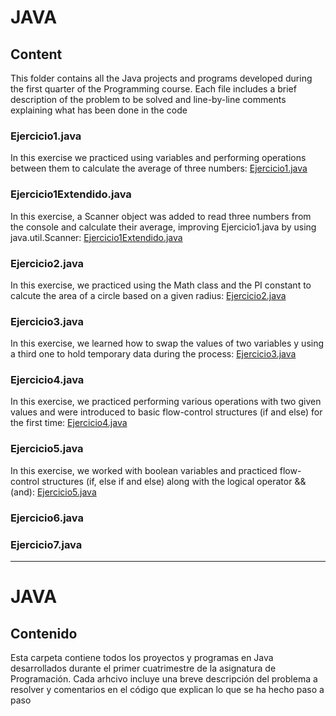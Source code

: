 # JAVA

## Content

This folder contains all the Java projects and programs developed during the first quarter of the Programming course. Each file includes a brief description of the problem to 
be solved and line-by-line comments explaining what has been done in the code 


### Ejercicio1.java
In this exercise we practiced using variables and performing operations between them to calculate the average of three numbers: [Ejercicio1.java](Ejercicio1.java)

### Ejercicio1Extendido.java
In this exercise, a Scanner object was added to read three numbers from the console and calculate their average, improving Ejercicio1.java by using java.util.Scanner: 
[Ejercicio1Extendido.java](Ejercicio1Extendido.java)

### Ejercicio2.java
In this exercise, we practiced using the Math class and the PI constant to calcute the area of a circle based on a given radius: [Ejercicio2.java](Ejercicio2.java)

### Ejercicio3.java
In this exercise, we learned how to swap the values of two variables y using a third one to hold temporary data during the process: [Ejercicio3.java](Ejercicio3.java)

### Ejercicio4.java
In this exercise, we practiced performing various operations with two given values and were introduced  to basic flow-control structures (if and else) for the first time: [Ejercicio4.java](Ejercicio4.java)

### Ejercicio5.java
In this exercise, we worked with boolean variables and practiced flow-control structures (if, else if and else) along with the logical operator && (and): [Ejercicio5.java](Ejercicio5.java)

### Ejercicio6.java

### Ejercicio7.java

------------

# JAVA

## Contenido

Esta carpeta contiene todos los proyectos y programas en Java desarrollados durante el primer cuatrimestre de la asignatura de Programación. Cada arhcivo incluye una breve descripción del 
problema a resolver y comentarios en el código que explican lo que se ha hecho paso a paso
